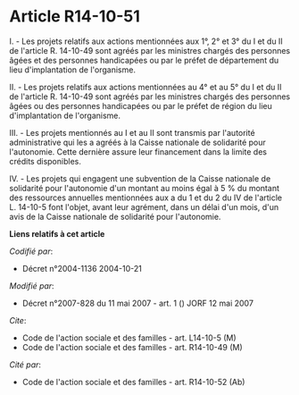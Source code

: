 # Article R14-10-51

I. - Les projets relatifs aux actions mentionnées aux 1°, 2° et 3° du I et du II de l'article R. 14-10-49 sont agréés par les
ministres chargés des personnes âgées et des personnes handicapées ou par le préfet de département du lieu d'implantation de
l'organisme.

II. - Les projets relatifs aux actions mentionnées au 4° et au 5° du I et du II de l'article R. 14-10-49 sont agréés par les
ministres chargés des personnes âgées ou des personnes handicapées ou par le préfet de région du lieu d'implantation de
l'organisme.

III. - Les projets mentionnés au I et au II sont transmis par l'autorité administrative qui les a agréés à la Caisse
nationale de solidarité pour l'autonomie. Cette dernière assure leur financement dans la limite des crédits disponibles.

IV. - Les projets qui engagent une subvention de la Caisse nationale de solidarité pour l'autonomie d'un montant au moins
égal à 5 % du montant des ressources annuelles mentionnées aux a du 1 et du 2 du IV de l'article L. 14-10-5 font l'objet,
avant leur agrément, dans un délai d'un mois, d'un avis de la Caisse nationale de solidarité pour l'autonomie.

**Liens relatifs à cet article**

_Codifié par_:

  - Décret n°2004-1136 2004-10-21

_Modifié par_:

  - Décret n°2007-828 du 11 mai 2007 - art. 1 () JORF 12 mai 2007

_Cite_:

  - Code de l'action sociale et des familles - art. L14-10-5 (M)
  - Code de l'action sociale et des familles - art. R14-10-49 (M)

_Cité par_:

  - Code de l'action sociale et des familles - art. R14-10-52 (Ab)
